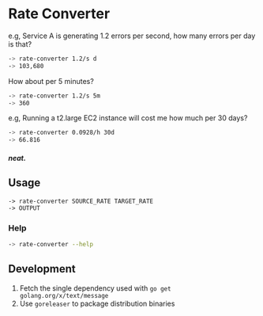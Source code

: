 # Rate Converter

e.g, Service A is generating 1.2 errors per second, how many errors per day is that?
```bash
-> rate-converter 1.2/s d
-> 103,680
```
How about per 5 minutes?
```bash
-> rate-converter 1.2/s 5m
-> 360
```

e.g, Running a t2.large EC2 instance will cost me how much per 30 days?
```bash
-> rate-converter 0.0928/h 30d
-> 66.816
```

#### _neat._

## Usage

```
-> rate-converter SOURCE_RATE TARGET_RATE
-> OUTPUT
```

### Help
```bash
-> rate-converter --help
```

## Development
1. Fetch the single dependency used with `go get golang.org/x/text/message`
2. Use `goreleaser` to package distribution binaries